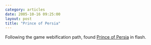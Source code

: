 ```yaml
---
category: articles
date: 2005-10-16 09:25:00
layout: post
title: "Prince of Persia"
---
```


Following the game webification path, found <a href="http://www.gamespot.com/promos/princeofpersia-game/flash/">Prince of Persia</a> in flash.
